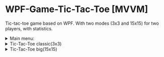 # WPF-Game-Tic-Tac-Toe [MVVM]

Tic-tac-toe game based on WPF. With two modes (3x3 and 15x15) for two players, with statistics.

<details>
  <summary>Main menu:</summary>  
  
![image](https://user-images.githubusercontent.com/101990183/181482044-f499d3e6-4539-418f-960c-5f9c704519de.png)

</details>


<details>
  <summary>Tic-Tac-Toe classic(3x3)</summary>  
  
![image](https://user-images.githubusercontent.com/101990183/181482141-7dca1ea3-9748-4712-acd2-f55fab2c1664.png)

</details>

<details>
  <summary>Tic-Tac-Toe big(15x15)</summary> 
  
![image](https://user-images.githubusercontent.com/101990183/181482196-ae50f19c-9fd3-4f62-af62-12c7a912d1d7.png)

</details>
